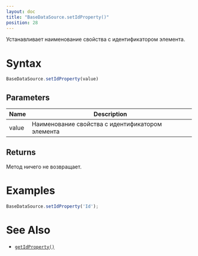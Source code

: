 ```yaml
---
layout: doc
title: "BaseDataSource.setIdProperty()"
position: 28
---
```


Устанавливает наименование свойства с идентификатором элемента.

# Syntax

```js
BaseDataSource.setIdProperty(value)
```

## Parameters

|Name|Description|
|----|-----------|
|value|Наименование свойства с идентификатором элемента|

## Returns

Метод ничего не возвращает.

# Examples

```js
BaseDataSource.setIdProperty('Id');
```

# See Also

* [`getIdProperty()`](../BaseDataSource.getIdProperty/)
